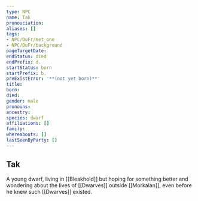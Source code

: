 ```yaml
---
type: NPC
name: Tak
pronouciation:
aliases: []
tags:
- NPC/DuFr/met_one
- NPC/DuFr/background
pageTargetDate:
endStatus: died
endPrefix: d.
startStatus: born
startPrefix: b.
preExistError: '**(not yet born)**'
title:
born:
died:
gender: male
pronouns:
ancestry:
species: dwarf
affiliations: []
family:
whereabouts: []
lastSeenByParty: []
---
```

## Tak

A young dwarf, living in [[Bleakhold]] but hoping for something better and wondering about the lives of [[Dwarves]] outside [[Morkalan]], even before he knew such [[Dwarves]] existed. 